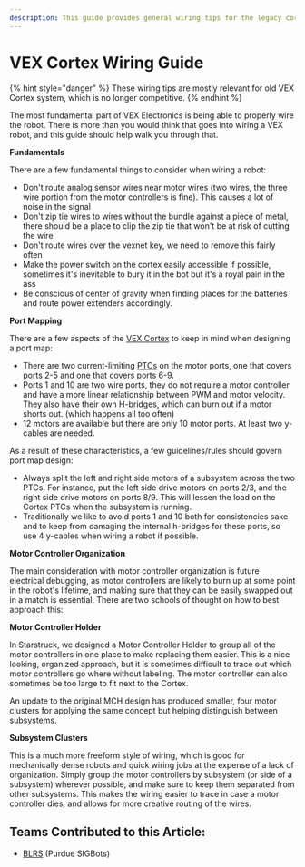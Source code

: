 ```yaml
---
description: This guide provides general wiring tips for the legacy cortex system.
---
```


# VEX Cortex Wiring Guide

{% hint style="danger" %}
These wiring tips are mostly relevant for old VEX Cortex system, which is no longer competitive.
{% endhint %}

The most fundamental part of VEX Electronics is being able to properly wire the robot. There is more than you would think that goes into wiring a VEX robot, and this guide should help walk you through that.

**Fundamentals**

There are a few fundamental things to consider when wiring a robot:

* Don't route analog sensor wires near motor wires (two wires, the three wire portion from the motor controllers is fine). This causes a lot of noise in the signal
* Don't zip tie wires to wires without the bundle against a piece of metal, there should be a place to clip the zip tie that won't be at risk of cutting the wire
* Don't route wires over the vexnet key, we need to remove this fairly often
* Make the power switch on the cortex easily accessible if possible, sometimes it's inevitable to bury it in the bot but it's a royal pain in the ass
* Be conscious of center of gravity when finding places for the batteries and route power extenders accordingly.

**Port Mapping**

There are a few aspects of the [VEX Cortex](vex-cortex.md) to keep in mind when designing a port map:

* There are two current-limiting [PTCs](../../electronics/general/resettable-fuse-ptc.md) on the motor ports, one that covers ports 2-5 and one that covers ports 6-9.
* Ports 1 and 10 are two wire ports, they do not require a motor controller and have a more linear relationship between PWM and motor velocity. They also have their own H-bridges, which can burn out if a motor shorts out. (which happens all too often)
* 12 motors are available but there are only 10 motor ports. At least two y-cables are needed.

As a result of these characteristics, a few guidelines/rules should govern port map design:

* Always split the left and right side motors of a subsystem across the two PTCs. For instance, put the left side drive motors on ports 2/3, and the right side drive motors on ports 8/9. This will lessen the load on the Cortex PTCs when the subsystem is running.
* Traditionally we like to avoid ports 1 and 10 both for consistencies sake and to keep from damaging the internal h-bridges for these ports, so use 4 y-cables when wiring a robot if possible.

**Motor Controller Organization**

The main consideration with motor controller organization is future electrical debugging, as motor controllers are likely to burn up at some point in the robot's lifetime, and making sure that they can be easily swapped out in a match is essential. There are two schools of thought on how to best approach this:

**Motor Controller Holder**

In Starstruck, we designed a Motor Controller Holder to group all of the motor controllers in one place to make replacing them easier. This is a nice looking, organized approach, but it is sometimes difficult to trace out which motor controllers go where without labeling. The motor controller can also sometimes be too large to fit next to the Cortex.

An update to the original MCH design has produced smaller, four motor clusters for applying the same concept but helping distinguish between subsystems.

**Subsystem Clusters**

This is a much more freeform style of wiring, which is good for mechanically dense robots and quick wiring jobs at the expense of a lack of organization. Simply group the motor controllers by subsystem (or side of a subsystem) wherever possible, and make sure to keep them separated from other subsystems. This makes the wiring easier to trace in case a motor controller dies, and allows for more creative routing of the wires.

## Teams Contributed to this Article:

* [BLRS](https://purduesigbots.com/) (Purdue SIGBots)
